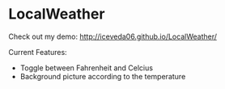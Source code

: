 # LocalWeather

Check out my demo:  http://iceveda06.github.io/LocalWeather/

Current Features:  
  -  Toggle between Fahrenheit and Celcius
  -  Background picture according to the temperature
  
  
